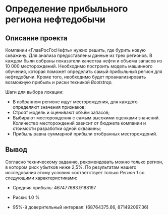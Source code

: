 # Определение прибыльного региона нефтедобычи
## Описание проекта 
Компании «ГлавРосГосНефть» нужно решить, где бурить новую скважину. Для анализа предоставлены данные из трех регионов. В каждом были собраны показатели качества нефти и объема запасов из 10 000 месторождений. Необходимо построить модель машинного обучения, которая поможет определить самый прибыльный регион для нефтедобычи. Кроме того, необходимо будет проанализировать возможную прибыль и риски техникой *Bootstrap.*

Шаги для выбора локации:

- В избранном регионе ищут месторождения, для каждого определяют значения признаков;
- Строят модель и оценивают объём запасов;
- Выбирают месторождения с самым высокими оценками значений. Количество месторождений зависит от бюджета компании и стоимости разработки одной скважины;
- Прибыль равна суммарной прибыли отобранных месторождений.

## Вывод 
Согласно техническому заданию, рекомендовать можно только регион, в котором риск убытков ниже 2,5%. По результатам нашего исследования этому условию соответствует только _Регион 1_ со следующими характеристиками: 

- Средняя прибыль: 467477683.9188197

- Риски: 1.0 %

- 95%-й доверительный интервал: (68764375.66, 871492097.36)
